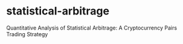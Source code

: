 # statistical-arbitrage
Quantitative Analysis of Statistical Arbitrage: A Cryptocurrency Pairs Trading Strategy
